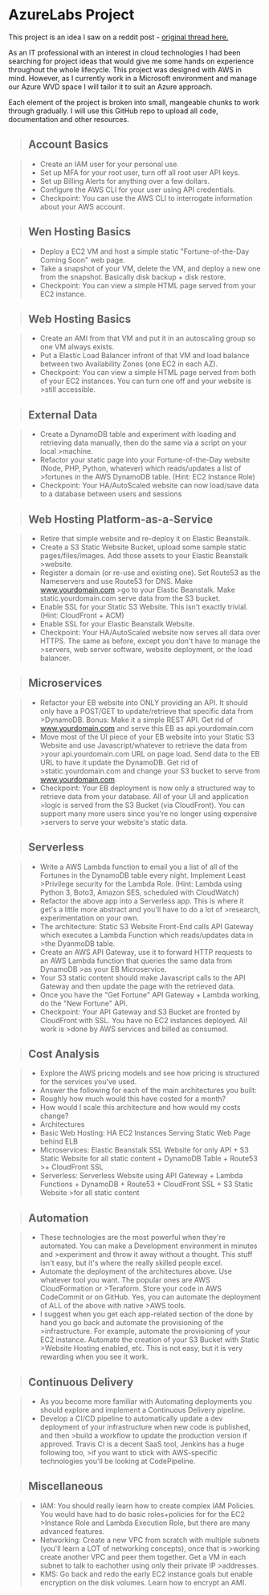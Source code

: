 # <b> AzureLabs Project</b>

This project is an idea I saw on a reddit post - [original thread here.](https://www.reddit.com/r/sysadmin/comments/8inzn5/so_you_want_to_learn_aws_aka_how_do_i_learn_to_be/)

As an IT professional with an interest in cloud technologies I had been searching for project ideas that would give me some hands on experience throughout the whole lifecycle. This project was designed with AWS in mind. However, as I currently work in a Microsoft environment and manage our Azure WVD space I will tailor it to suit an Azure approach. 

Each element of the project is broken into small, mangeable chunks to work through gradually. I will use this GitHub repo to upload all code, documentation and other resources.


>## <b>Account Basics</b>

>* Create an IAM user for your personal use. 
>* Set up MFA for your root user, turn off all root user API keys.
>* Set up Billing Alerts for anything over a few dollars.
>* Configure the AWS CLI for your user using API credentials.
>* Checkpoint: You can use the AWS CLI to interrogate information about your AWS account.

>## <b>Wen Hosting Basics</b>

>* Deploy a EC2 VM and host a simple static "Fortune-of-the-Day Coming Soon" web page.
>* Take a snapshot of your VM, delete the VM, and deploy a new one from the snapshot. Basically disk backup + disk restore.
>* Checkpoint: You can view a simple HTML page served from your EC2 instance.

>## <b>Web Hosting Basics</b>

>* Create an AMI from that VM and put it in an autoscaling group so one VM always exists.
>* Put a Elastic Load Balancer infront of that VM and load balance between two Availability Zones (one EC2 in each AZ).
>* Checkpoint: You can view a simple HTML page served from both of your EC2 instances. You can turn one off and your website is >still accessible.

>## <b>External Data</b>

>* Create a DynamoDB table and experiment with loading and retrieving data manually, then do the same via a script on your local >machine.
>* Refactor your static page into your Fortune-of-the-Day website (Node, PHP, Python, whatever) which reads/updates a list of >fortunes in the AWS DynamoDB table. (Hint: EC2 Instance Role)
>* Checkpoint: Your HA/AutoScaled website can now load/save data to a database between users and sessions

>## <b>Web Hosting Platform-as-a-Service</b>

>* Retire that simple website and re-deploy it on Elastic Beanstalk.
>* Create a S3 Static Website Bucket, upload some sample static pages/files/images. Add those assets to your Elastic Beanstalk >website.
>* Register a domain (or re-use and existing one). Set Route53 as the Nameservers and use Route53 for DNS. Make www.yourdomain.com >go to your Elastic Beanstalk. Make static.yourdomain.com serve data from the S3 bucket.
>* Enable SSL for your Static S3 Website. This isn't exactly trivial. (Hint: CloudFront + ACM)
>* Enable SSL for your Elastic Beanstalk Website.
>* Checkpoint: Your HA/AutoScaled website now serves all data over HTTPS. The same as before, except you don't have to manage the >servers, web server software, website deployment, or the load balancer.

>## <b>Microservices</b>

>* Refactor your EB website into ONLY providing an API. It should only have a POST/GET to update/retrieve that specific data from >DynamoDB. Bonus: Make it a simple REST API. Get rid of www.yourdomain.com and serve this EB as api.yourdomain.com
>* Move most of the UI piece of your EB website into your Static S3 Website and use Javascript/whatever to retrieve the data from >your api.yourdomain.com URL on page load. Send data to the EB URL to have it update the DynamoDB. Get rid of >static.yourdomain.com and change your S3 bucket to serve from www.yourdomain.com.
>* Checkpoint: Your EB deployment is now only a structured way to retrieve data from your database. All of your UI and application >logic is served from the S3 Bucket (via CloudFront). You can support many more users since you're no longer using expensive >servers to serve your website's static data.

>## <b>Serverless</b>

>* Write a AWS Lambda function to email you a list of all of the Fortunes in the DynamoDB table every night. Implement Least >Privilege security for the Lambda Role. (Hint: Lambda using Python 3, Boto3, Amazon SES, scheduled with CloudWatch)
>* Refactor the above app into a Serverless app. This is where it get's a little more abstract and you'll have to do a lot of >research, experimentation on your own.
>  * The architecture: Static S3 Website Front-End calls API Gateway which executes a Lambda Function which reads/updates data in >the DyanmoDB table.
>* Create an AWS API Gateway, use it to forward HTTP requests to an AWS Lambda function that queries the same data from DynamoDB >as your EB Microservice.
>* Your S3 static content should make Javascript calls to the API Gateway and then update the page with the retrieved data.
>* Once you have the "Get Fortune" API Gateway + Lambda working, do the "New Fortune" API.
>* Checkpoint: Your API Gateway and S3 Bucket are fronted by CloudFront with SSL. You have no EC2 instances deployed. All work is >done by AWS services and billed as consumed.

>## <b>Cost Analysis</b>

>* Explore the AWS pricing models and see how pricing is structured for the services you've used.
>* Answer the following for each of the main architectures you built:
>* Roughly how much would this have costed for a month?
>* How would I scale this architecture and how would my costs change?
>* Architectures
>* Basic Web Hosting: HA EC2 Instances Serving Static Web Page behind ELB
>* Microservices: Elastic Beanstalk SSL Website for only API + S3 Static Website for all static content + DynamoDB Table + Route53 >+ CloudFront SSL
>* Serverless: Serverless Website using API Gateway + Lambda Functions + DynamoDB + Route53 + CloudFront SSL + S3 Static Website >for all static content

>## <b>Automation</b>

>* These technologies are the most powerful when they're automated. You can make a Development environment in minutes and >experiment and throw it away without a thought. This stuff isn't easy, but it's where the really skilled people excel.
>* Automate the deployment of the architectures above. Use whatever tool you want. The popular ones are AWS CloudFormation or >Teraform. Store your code in AWS CodeCommit or on GitHub. Yes, you can automate the deployment of ALL of the above with native >AWS tools.
>* I suggest when you get each app-related section of the done by hand you go back and automate the provisioning of the >infrastructure. For example, automate the provisioning of your EC2 instance. Automate the creation of your S3 Bucket with Static >Website Hosting enabled, etc. This is not easy, but it is very rewarding when you see it work.

>## <b>Continuous Delivery</b>

>* As you become more familiar with Automating deployments you should explore and implement a Continuous Delivery pipeline.
>* Develop a CI/CD pipeline to automatically update a dev deployment of your infrastructure when new code is published, and then >build a workflow to update the production version if approved. Travis CI is a decent SaaS tool, Jenkins has a huge following too, >if you want to stick with AWS-specific technologies you'll be looking at CodePipeline.

>## <b>Miscellaneous</b>

>* IAM: You should really learn how to create complex IAM Policies. You would have had to do basic roles+policies for for the EC2 >Instance Role and Lambda Execution Role, but there are many advanced features.
>* Networking: Create a new VPC from scratch with multiple subnets (you'll learn a LOT of networking concepts), once that is >working create another VPC and peer them together. Get a VM in each subnet to talk to eachother using only their private IP >addresses.
>* KMS: Go back and redo the early EC2 instance goals but enable encryption on the disk volumes. Learn how to encrypt an AMI.



